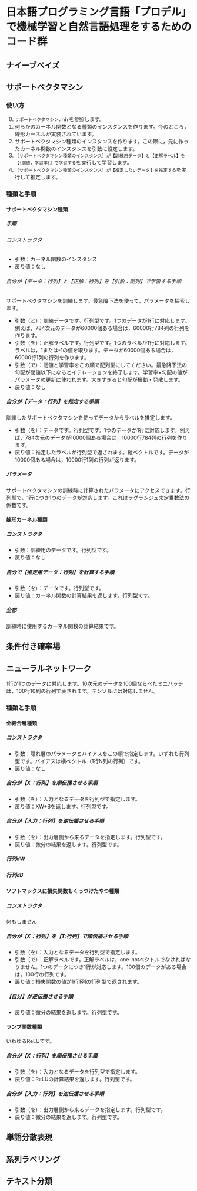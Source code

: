 # 日本語プログラミング言語「プロデル」で機械学習と自然言語処理をするためのコード群

## ナイーブベイズ

## サポートベクタマシン

### 使い方
0. `サポートベクタマシン.rdr`を参照します。
0. 何らかのカーネル関数となる種類のインスタンスを作ります。今のところ，線形カーネルが実装されています。
0. サポートベクタマシン種類のインスタンスを作ります。この際に，先に作ったカーネル関数のインスタンスを引数に設定します。
0. `［サポートベクタマシン種類のインスタンス］が【訓練用データ】と【正解ラベル】を【｛閾値，学習率｝】で学習する`を実行して学習します。
0. `［サポートベクタマシン種類のインスタンス］が【推定したいデータ】を推定する`を実行して推定します。

### 種類と手順

#### サポートベクタマシン種類

##### 手順

###### コンストラクタ
* 引数：カーネル関数のインスタンス
* 戻り値：なし

###### 自分が【データ：行列】と【正解：行列】を【引数：配列】で学習する手順
サポートベクタマシンを訓練します。最急降下法を使って，パラメータを探索します。
* 引数（と）：訓練データです。行列型です。1つのデータが1行に対応します。例えば，784次元のデータが60000個ある場合は，60000行784列の行列を作ります。
* 引数（を）：正解ラベルです。行列型です。1つのラベルが1行に対応します。ラベルは，1または-1の値を取ります。データが60000個ある場合は，60000行1列の行列を作ります。
* 引数（で）：閾値と学習率をこの順で配列型にしてください。最急降下法の勾配が閾値以下になるとイテレーションを終了します。学習率×勾配の値がパラメータの更新に使われます。大きすぎると勾配が振動・発散します。
* 戻り値：なし

##### 自分が【データ：行列】を推定する手順
訓練したサポートベクタマシンを使ってデータからラベルを推定します。
* 引数（を）：データです。行列型です。1つのデータが1行に対応します。例えば，784次元のデータが10000個ある場合は，10000行784列の行列を作ります。
* 戻り値：推定したラベルが行列型で返されます。縦ベクトルです。データが10000個ある場合は，10000行1列の行列が返ります。

##### パラメータ
サポートベクタマシンの訓練時に計算されたパラメータにアクセスできます。行列型で，1行につき1つのデータが対応します。これはラグランジュ未定乗数法の係数です。

#### 線形カーネル種類

##### コンストラクタ
* 引数：訓練用のデータです。行列型です。
* 戻り値：なし

##### 自分で【推定用データ：行列】を計算する手順
* 引数（を）：データです。行列型です。
* 戻り値：カーネル関数の計算結果を返します。行列型です。

##### 全部
訓練時に使用するカーネル関数の計算結果です。


## 条件付き確率場

## ニューラルネットワーク

1行が1つのデータに対応します。10次元のデータを100個ならべたミニバッチは，100行10列の行列で表されます。テンソルには対応しません。

### 種類と手順

#### 全結合層種類

##### コンストラクタ
* 引数：隠れ層のパラメータとバイアスをこの順で指定します。いずれも行列型です。バイアスは横ベクトル（1行N列の行列）です。
* 戻り値：なし

##### 自分が【X：行列】を順伝播させる手順
* 引数（を）：入力となるデータを行列型で指定します。
* 戻り値：XW+Bを返します。行列型です。

##### 自分が【入力：行列】を逆伝播させる手順
* 引数（を）：出力層側から来るデータを指定します。行列型です。
* 戻り値：微分の結果を返します。行列型です。

##### 行列dW

##### 行列dB

#### ソフトマックスに損失関数もくっつけたやつ種類

##### コンストラクタ
何もしません

##### 自分が【X：行列】を【T:行列】で順伝播させる手順
* 引数（を）：入力となるデータを行列型で指定します。
* 引数（で）：正解ラベルです。正解ラベルは，one-hotベクトルでなければなりません。1つのデータにつき1行が対応します。100個のデータがある場合は，100行の行列です。
* 戻り値：損失関数の値が1行1列の行列型で返されます。

##### 【自分】が逆伝播させる手順
* 戻り値：微分の結果を返します。行列型です。

#### ランプ関数種類
いわゆるReLUです。

##### 自分が【X：行列】を順伝播させる手順
* 引数（を）：入力となるデータを行列型で指定します。
* 戻り値：ReLUの計算結果を返します。行列型です。

##### 自分が【入力：行列】を逆伝播させる手順
* 引数（を）：出力層側から来るデータを指定します。行列型です。
* 戻り値：微分の結果を返します。行列型です。

## 単語分散表現

## 系列ラベリング

## テキスト分類
